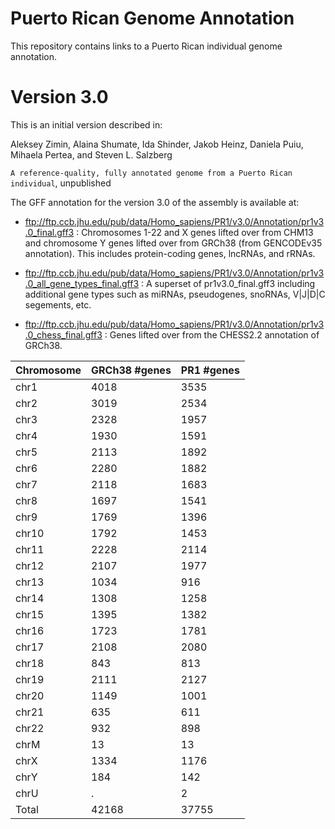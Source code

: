 # Puerto Rican Genome Annotation
This repository contains links to a Puerto Rican individual genome annotation.  

# Version 3.0
This is an initial version described in:

Aleksey Zimin, Alaina Shumate, Ida Shinder, Jakob Heinz, Daniela Puiu, Mihaela Pertea, and Steven L. Salzberg

`A reference-quality, fully annotated genome from a Puerto Rican individual`, unpublished

 The GFF annotation for the version 3.0 of the assembly is available at:

* ftp://ftp.ccb.jhu.edu/pub/data/Homo_sapiens/PR1/v3.0/Annotation/pr1v3.0_final.gff3 : Chromosomes 1-22 and X genes lifted over from CHM13 and chromosome Y genes lifted over from GRCh38 (from GENCODEv35 annotation). This includes protein-coding genes, lncRNAs, and rRNAs.

* ftp://ftp.ccb.jhu.edu/pub/data/Homo_sapiens/PR1/v3.0/Annotation/pr1v3.0_all_gene_types_final.gff3 : A superset of pr1v3.0_final.gff3 including additional gene types such as miRNAs, pseudogenes, snoRNAs, V|J|D|C segements, etc.
 
* ftp://ftp.ccb.jhu.edu/pub/data/Homo_sapiens/PR1/v3.0/Annotation/pr1v3.0_chess_final.gff3 : Genes lifted over from the CHESS2.2 annotation of GRCh38.

|Chromosome|GRCh38 #genes|PR1 #genes
|----|----|----|
|chr1|4018|3535|
|chr2|3019|2534|
|chr3|2328|1957|
|chr4|1930|1591|
|chr5|2113|1892|
|chr6|2280|1882|
|chr7|2118|1683|
|chr8|1697|1541|
|chr9|1769|1396|
|chr10|1792|1453|
|chr11|2228|2114|
|chr12|2107|1977|
|chr13|1034|916|
|chr14|1308|1258|
|chr15|1395|1382|
|chr16|1723|1781|
|chr17|2108|2080|
|chr18|843|813|
|chr19|2111|2127|
|chr20|1149|1001|
|chr21|635|611|
|chr22|932|898|
|chrM|13|13|
|chrX|1334|1176|
|chrY|184|142|
|chrU|.|2|
|Total|42168|37755|

